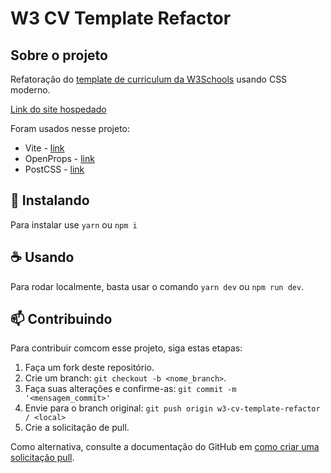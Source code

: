 # W3 CV Template Refactor

## Sobre o projeto
Refatoração do [template de curriculum da W3Schools](https://www.w3schools.com/w3css/tryw3css_templates_cv.htm) usando CSS moderno.

[Link do site hospedado](https://w3-curriculum-template-refac.netlify.app/)

Foram usados nesse projeto:
- Vite - [link](https://vitejs.dev/)
- OpenProps - [link](https://open-props.style/)
- PostCSS - [link](https://postcss.org/)


## 🚀 Instalando

Para instalar use `yarn` ou `npm i`


## ☕ Usando

Para rodar localmente, basta usar o comando `yarn dev` ou `npm run dev`.


## 📫 Contribuindo
Para contribuir comcom esse projeto, siga estas etapas:

1. Faça um fork deste repositório.
2. Crie um branch: `git checkout -b <nome_branch>`.
3. Faça suas alterações e confirme-as: `git commit -m '<mensagem_commit>'`
4. Envie para o branch original: `git push origin w3-cv-template-refactor / <local>`
5. Crie a solicitação de pull.

Como alternativa, consulte a documentação do GitHub em [como criar uma solicitação pull](https://help.github.com/en/github/collaborating-with-issues-and-pull-requests/creating-a-pull-request).
